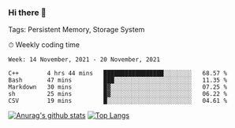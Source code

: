 ### Hi there 👋

Tags: Persistent Memory, Storage System

<!--

[![Anurag's github stats](https://github-readme-stats.vercel.app/api?username=wwyf)](https://github.com/anuraghazra/github-readme-stats)

[![Anurag's github stats](https://github-readme-stats.vercel.app/api?username=wwyf&count_private=true)](https://github.com/anuraghazra/github-readme-stats)


[![Top Langs](https://github-readme-stats.vercel.app/api/top-langs/?username=wwyf&count_private=true&&hide=jupyter%20notebook,html)](https://github.com/anuraghazra/github-readme-stats)



-->


⏱ Weekly coding time

<!--START_SECTION:waka-->
```text
Week: 14 November, 2021 - 20 November, 2021

C++        4 hrs 44 mins   █████████████████░░░░░░░░   68.57 % 
Bash       47 mins         ███░░░░░░░░░░░░░░░░░░░░░░   11.35 % 
Markdown   30 mins         █▓░░░░░░░░░░░░░░░░░░░░░░░   07.25 % 
sh         25 mins         █▓░░░░░░░░░░░░░░░░░░░░░░░   06.22 % 
CSV        19 mins         █░░░░░░░░░░░░░░░░░░░░░░░░   04.61 % 
```
<!--END_SECTION:waka-->



[![Anurag's github stats](https://github-readme-stats.vercel.app/api?username=wwyf&count_private=true&show_icons=true&hide_border=true)](https://github.com/anuraghazra/github-readme-stats) [![Top Langs](https://github-readme-stats.vercel.app/api/top-langs/?username=wwyf&count_private=true&hide=jupyter%20notebook,html,OpenEdge%20ABL&langs_count=10&layout=compact&hide_border=true)](https://github.com/anuraghazra/github-readme-stats)

<!--

[![willianrod's wakatime stats](https://github-readme-stats.vercel.app/api/wakatime?username=wwyf)](https://github.com/anuraghazra/github-readme-stats)


-->
